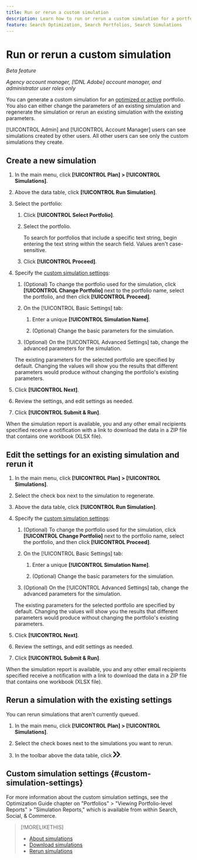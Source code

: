 ```yaml
---
title: Run or rerun a custom simulation
description: Learn how to run or rerun a custom simulation for a portfolio.
feature: Search Optimization, Search Portfolios, Search Simulations
---
```

# Run or rerun a custom simulation

*Beta feature*

*Agency account manager, [!DNL Adobe] account manager, and administrator user roles only*

You can generate a custom simulation for an [optimized or active](/help/search-social-commerce/optimization/manage/portfolios/portfolio-about.md) portfolio. You also can either change the parameters of an existing simulation and regenerate the simulation or rerun an existing simulation with the existing parameters.

[!UICONTROL Admin] and [!UICONTROL Account Manager] users can see simulations created by other users. All other users can see only the custom simulations they create.

## Create a new simulation

1. In the main menu, click **[!UICONTROL Plan] > [!UICONTROL Simulations]**.

1. Above the data table, click **[!UICONTROL Run Simulation]**.

1. Select the portfolio:

   1. Click **[!UICONTROL Select Portfolio]**.

   1. Select the portfolio.

      To search for portfolios that include a specific text string, begin entering the text string within the search field. Values aren't case-sensitive.

   1. Click **[!UICONTROL Proceed]**.

1. Specify the [custom simulation settings](#custom-simulation-settings):

   1. (Optional) To change the portfolio used for the simulation, click **[!UICONTROL Change Portfolio]** next to the portfolio name, select the portfolio, and then click **[!UICONTROL Proceed]**.
   
   1. On the [!UICONTROL Basic Settings] tab:
   
      1. Enter a unique **[!UICONTROL Simulation Name]**.
      
      1. (Optional) Change the basic parameters for the simulation.
   
   1. (Optional) On the [!UICONTROL Advanced Settings] tab, change the advanced parameters for the simulation.

   The existing parameters for the selected portfolio are specified by default. Changing the values will show you the results that different parameters would produce without changing the portfolio's existing parameters.

1. Click **[!UICONTROL Next]**.

1. Review the settings, and edit settings as needed.

1. Click **[!UICONTROL Submit & Run]**.

When the simulation report is available, you and any other email recipients specified receive a notification with a link to download the data in a ZIP file that contains one workbook (XLSX file).

<!-- Still true:  When the results for any report type include more than 60,000 rows, the workbook includes multiple worksheets. -->

## Edit the settings for an existing simulation and rerun it

1. In the main menu, click **[!UICONTROL Plan] > [!UICONTROL Simulations]**.

1. Select the check box next to the simulation to regenerate.

1. Above the data table, click **[!UICONTROL Run Simulation]**.

1. Specify the [custom simulation settings](#custom-simulation-settings):

   1. (Optional) To change the portfolio used for the simulation, click **[!UICONTROL Change Portfolio]** next to the portfolio name, select the portfolio, and then click **[!UICONTROL Proceed]**.
   
   1. On the [!UICONTROL Basic Settings] tab:
   
      1. Enter a unique **[!UICONTROL Simulation Name]**.
      
      1. (Optional) Change the basic parameters for the simulation.
   
   1. (Optional) On the [!UICONTROL Advanced Settings] tab, change the advanced parameters for the simulation.

   The existing parameters for the selected portfolio are specified by default. Changing the values will show you the results that different parameters would produce without changing the portfolio's existing parameters.

1. Click **[!UICONTROL Next]**.

1. Review the settings, and edit settings as needed.

1. Click **[!UICONTROL Submit & Run]**.

When the simulation report is available, you and any other email recipients specified receive a notification with a link to download the data in a ZIP file that contains one workbook (XLSX file).

<!-- Still true:  When the results for any report type include more than 60,000 rows, the workbook includes multiple worksheets. -->

## Rerun a simulation with the existing settings

You can rerun simulations that aren't currently queued.

1. In the main menu, click **[!UICONTROL Plan] > [!UICONTROL Simulations]**.

1. Select the check boxes next to the simulations you want to rerun.

1. In the toolbar above the data table, click ![Rerun](/help/search-social-commerce/assets/rerun.png "Rerun").

## Custom simulation settings {#custom-simulation-settings}

For more information about the custom simulation settings, see the Optimization Guide chapter on "Portfolios" > "Viewing Portfolio-level Reports" > "Simulation Reports," which is available from within Search, Social, & Commerce.

>[!MORELIKETHIS]
>
>* [About simulations](simulation-about.md)
>* [Download simulations](simulation-download.md)
>* [Rerun simulations](simulation-rerun.md)
